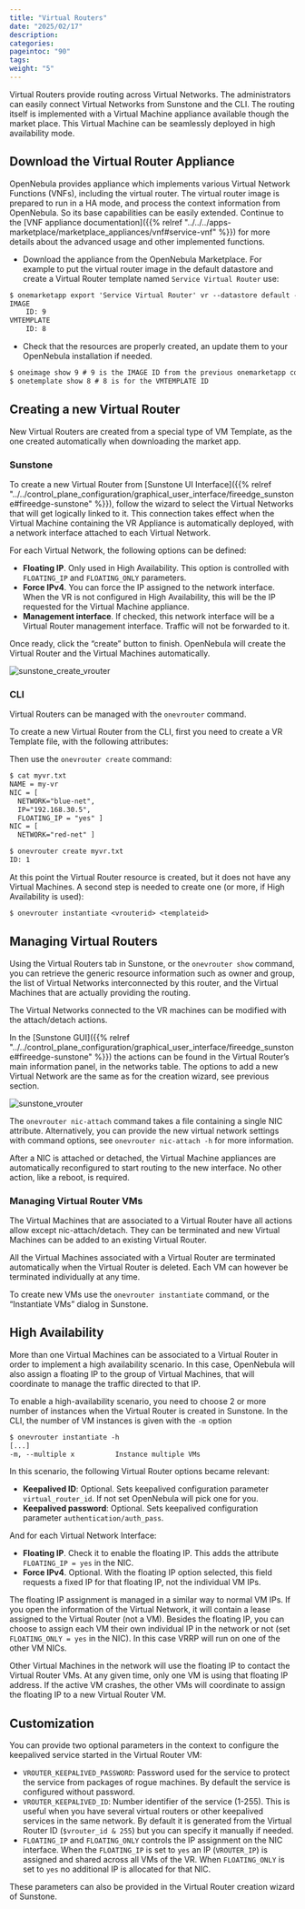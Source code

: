 ```yaml
---
title: "Virtual Routers"
date: "2025/02/17"
description:
categories:
pageintoc: "90"
tags:
weight: "5"
---
```


<a id="vrouter"></a>

<!--# Virtual Routers -->

Virtual Routers provide routing across Virtual Networks. The administrators can easily connect Virtual Networks from Sunstone and the CLI. The routing itself is implemented with a Virtual Machine appliance available though the market place. This Virtual Machine can be seamlessly deployed in high availability mode.

## Download the Virtual Router Appliance

OpenNebula provides appliance which implements various Virtual Network Functions (VNFs), including the virtual router. The virtual router image is prepared to run in a HA mode, and process the context information from OpenNebula. So its base capabilities can be easily extended. Continue to the [VNF appliance documentation]({{% relref "../../../apps-marketplace/marketplace_appliances/vnf#service-vnf" %}}) for more details about the advanced usage and other implemented functions.

- Download the appliance from the OpenNebula Marketplace. For example to put the virtual router image in the default datastore and create a Virtual Router template named `Service Virtual Router` use:

```default
$ onemarketapp export 'Service Virtual Router' vr --datastore default --vmname vr
IMAGE
    ID: 9
VMTEMPLATE
    ID: 8
```

- Check that the resources are properly created, an update them to your OpenNebula installation if needed.

```default
$ oneimage show 9 # 9 is the IMAGE ID from the previous onemarketapp command
$ onetemplate show 8 # 8 is for the VMTEMPLATE ID
```

## Creating a new Virtual Router

New Virtual Routers are created from a special type of VM Template, as the one created automatically when downloading the market app.

<a id="force-ipv4-sunstone"></a>

### Sunstone

To create a new Virtual Router from [Sunstone UI Interface]({{% relref "../../control_plane_configuration/graphical_user_interface/fireedge_sunstone#fireedge-sunstone" %}}), follow the wizard to select the Virtual Networks that will get logically linked to it. This connection takes effect when the Virtual Machine containing the VR Appliance is automatically deployed, with a network interface attached to each Virtual Network.

For each Virtual Network, the following options can be defined:

* **Floating IP**. Only used in High Availability. This option is controlled with `FLOATING_IP` and `FLOATING_ONLY` parameters.
* **Force IPv4**. You can force the IP assigned to the network interface. When the VR is not configured in High Availability, this will be the IP requested for the Virtual Machine appliance.
* **Management interface**. If checked, this network interface will be a Virtual Router management interface. Traffic will not be forwarded to it.

Once ready, click the “create” button to finish. OpenNebula will create the Virtual Router and the Virtual Machines automatically.

![sunstone_create_vrouter](/images/sunstone_create_vrouter.png)

### CLI

Virtual Routers can be managed with the `onevrouter` command.

To create a new Virtual Router from the CLI, first you need to create a VR Template file, with the following attributes:

Then use the `onevrouter create` command:

```default
$ cat myvr.txt
NAME = my-vr
NIC = [
  NETWORK="blue-net",
  IP="192.168.30.5",
  FLOATING_IP = "yes" ]
NIC = [
  NETWORK="red-net" ]

$ onevrouter create myvr.txt
ID: 1
```

At this point the Virtual Router resource is created, but it does not have any Virtual Machines. A second step is needed to create one (or more, if High Availability is used):

```default
$ onevrouter instantiate <vrouterid> <templateid>
```

## Managing Virtual Routers

Using the Virtual Routers tab in Sunstone, or the `onevrouter show` command, you can retrieve the generic resource information such as owner and group, the list of Virtual Networks interconnected by this router, and the Virtual Machines that are actually providing the routing.

The Virtual Networks connected to the VR machines can be modified with the attach/detach actions.

In the [Sunstone GUI]({{% relref "../../control_plane_configuration/graphical_user_interface/fireedge_sunstone#fireedge-sunstone" %}}) the actions can be found in the Virtual Router’s main information panel, in the networks table. The options to add a new Virtual Network are the same as for the creation wizard, see previous section.

![sunstone_vrouter](/images/sunstone_vrouter.png)

The `onevrouter nic-attach` command takes a file containing a single NIC attribute. Alternatively, you can provide the new virtual network settings with command options, see `onevrouter nic-attach -h` for more information.

After a NIC is attached or detached, the Virtual Machine appliances are automatically reconfigured to start routing to the new interface. No other action, like a reboot, is required.

### Managing Virtual Router VMs

The Virtual Machines that are associated to a Virtual Router have all actions allow except nic-attach/detach. They can be terminated and new Virtual Machines can be added to an existing Virtual Router.

All the Virtual Machines associated with a Virtual Router are terminated automatically when the Virtual Router is deleted. Each VM can however be terminated individually at any time.

To create new VMs use the `onevrouter instantiate` command, or the “Instantiate VMs” dialog in Sunstone.

## High Availability

More than one Virtual Machines can be associated to a Virtual Router in order to implement a high availability scenario. In this case, OpenNebula will also assign a floating IP to the group of Virtual Machines, that will coordinate to manage the traffic directed to that IP.

To enable a high-availability scenario, you need to choose 2 or more number of instances when the Virtual Router is created in Sunstone. In the CLI, the number of VM instances is given with the `-m` option

```default
$ onevrouter instantiate -h
[...]
-m, --multiple x          Instance multiple VMs
```

In this scenario, the following Virtual Router options became relevant:

* **Keepalived ID**: Optional. Sets keepalived configuration parameter `virtual_router_id`. If not set OpenNebula will pick one for you.
* **Keepalived password**: Optional. Sets keepalived configuration parameter `authentication/auth_pass`.

And for each Virtual Network Interface:

* **Floating IP**. Check it to enable the floating IP. This adds the attribute `FLOATING_IP = yes` in the NIC.
* **Force IPv4**. Optional. With the floating IP option selected, this field requests a fixed IP for that floating IP, not the individual VM IPs.

The floating IP assignment is managed in a similar way to normal VM IPs. If you open the information of the Virtual Network, it will contain a lease assigned to the Virtual Router (not a VM). Besides the floating IP, you can choose to assign each VM their own individual IP in the network or not (set `FLOATING_ONLY = yes` in the NIC). In this case VRRP will run on one of the other VM NICs.

Other Virtual Machines in the network will use the floating IP to contact the Virtual Router VMs. At any given time, only one VM is using that floating IP address. If the active VM crashes, the other VMs will coordinate to assign the floating IP to a new Virtual Router VM.

## Customization

You can provide two optional parameters in the context to configure the keepalived service started in the Virtual Router VM:

* `VROUTER_KEEPALIVED_PASSWORD`: Password used for the service to protect the service from packages of rogue machines. By default the service is configured without password.
* `VROUTER_KEEPALIVED_ID`: Number identifier of the service (1-255). This is useful when you have several virtual routers or other keepalived services in the same network. By default it is generated from the Virtual Router ID (`$vrouter_id & 255`) but you can specify it manually if needed.
* `FLOATING_IP` and `FLOATING_ONLY` controls the IP assignment  on the NIC interface. When the `FLOATING_IP` is set to `yes` an IP (`VROUTER_IP`) is assigned and shared across all VMs of the VR. When `FLOATING_ONLY` is set to `yes` no additional IP is allocated for that NIC.

These parameters can also be provided in the Virtual Router creation wizard of Sunstone.
